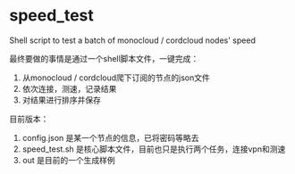 # speed_test

Shell script to test a batch of monocloud / cordcloud nodes' speed

最终要做的事情是通过一个shell脚本文件，一键完成：

  1.  从monocloud / cordcloud爬下订阅的节点的json文件
  2.  依次连接，测速，记录结果
  3.  对结果进行排序并保存
  
目前版本：

  1.  config.json 是某一个节点的信息，已将密码等略去
  2.  speed_test.sh 是核心脚本文件，目前也只是执行两个任务，连接vpn和测速
  3.  out 是目前的一个生成样例
